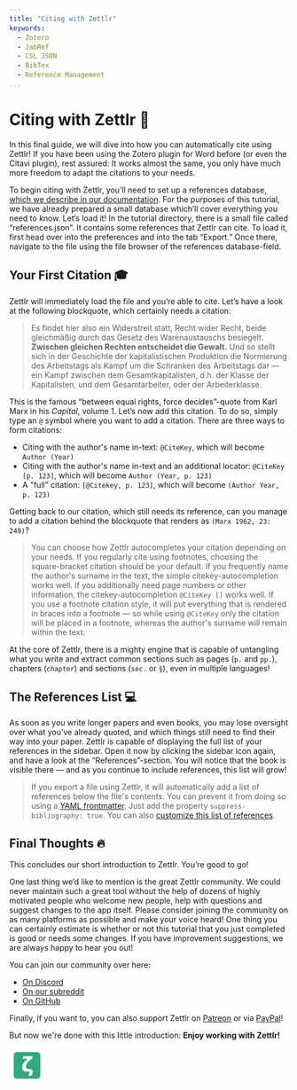 ```yaml
---
title: "Citing with Zettlr"
keywords:
  - Zotero
  - JabRef
  - CSL JSON
  - BibTex
  - Reference Management
...
```


# Citing with Zettlr 💬

In this final guide, we will dive into how you can automatically cite using Zettlr! If you have been using the Zotero plugin for Word before (or even the Citavi plugin), rest assured: It works almost the same, you only have much more freedom to adapt the citations to your needs.

To begin citing with Zettlr, you’ll need to set up a references database, [which we describe in our documentation](https://docs.zettlr.com/en/academic/citations/). For the purposes of this tutorial, we have already prepared a small database which’ll cover everything you need to know. Let’s load it! In the tutorial directory, there is a small file called “references.json”. It contains some references that Zettlr can cite. To load it, first head over into the preferences and into the tab “Export.” Once there, navigate to the file using the file browser of the references database-field.

## Your First Citation 🎓

Zettlr will immediately load the file and you’re able to cite. Let’s have a look at the following blockquote, which certainly needs a citation:

> Es findet hier also ein Widerstreit statt, Recht wider Recht, beide gleichmäßig durch das Gesetz des Warenaustauschs besiegelt. **Zwischen gleichen Rechten entscheidet die Gewalt.** Und so stellt sich in der Geschichte der kapitalistischen Produktion die Normierung des Arbeitstags als Kampf um die Schranken des Arbeitstags dar — ein Kampf zwischen dem Gesamtkapitalisten, d.h. der Klasse der Kapitalisten, und dem Gesamtarbeiter, oder der Arbeiterklasse.

This is the famous “between equal rights, force decides”-quote from Karl Marx in his _Capital_, volume 1. Let’s now add this citation. To do so, simply type an `@` symbol where you want to add a citation. There are three ways to form citations:

* Citing with the author's name in-text: `@CiteKey`, which will become `Author (Year)`
* Citing with the author's name in-text and an additional locator: `@CiteKey [p. 123]`, which will become `Author (Year, p. 123)`
* A "full" citation: `[@Citekey, p. 123]`, which will become `(Author Year, p. 123)`

Getting back to our citation, which still needs its reference, can you manage to add a citation behind the blockquote that renders as `(Marx 1962, 23: 249)`?

> You can choose how Zettlr autocompletes your citation depending on your needs. If you regularly cite using footnotes, choosing the square-bracket citation should be your default. If you frequently name the author's surname in the text, the simple citekey-autocompletion works well. If you additionally need page numbers or other information, the citekey-autocompletion `@CiteKey []` works well. If you use a footnote citation style, it will put everything that is rendered in braces into a footnote — so while using `@CiteKey` only the citation will be placed in a footnote, whereas the author's surname will remain within the text.

At the core of Zettlr, there is a mighty engine that is capable of untangling what you write and extract common sections such as pages (`p.` and `pp.`), chapters (`chapter`) and sections (`sec.` or `§`), even in multiple languages!

## The References List 💻

As soon as you write longer papers and even books, you may lose oversight over what you’ve already quoted, and which things still need to find their way into your paper. Zettlr is capable of displaying the full list of your references in the sidebar. Open it now by clicking the sidebar icon again, and have a look at the “References”-section. You will notice that the book is visible there — and as you continue to include references, this list will grow!

> If you export a file using Zettlr, it will automatically add a list of references below the file's contents. You can prevent it from doing so using a [YAML frontmatter](https://docs.zettlr.com/en/core/yaml-frontmatter/). Just add the property `suppress-bibliography: true`. You can also [customize this list of references](https://docs.zettlr.com/en/academic/citations/#customizing-the-list-of-references).

## Final Thoughts 🔥

This concludes our short introduction to Zettlr. You’re good to go!

One last thing we’d like to mention is the great Zettlr community. We could never maintain such a great tool without the help of dozens of highly motivated people who welcome new people, help with questions and suggest changes to the app itself. Please consider joining the community on as many platforms as possible and make your voice heard! One thing you can certainly estimate is whether or not this tutorial that you just completed is good or needs some changes. If you have improvement suggestions, we are always happy to hear you out!

You can join our community over here:

- [On Discord](https://discord.gg/PcfS3DM9Xj)
- [On our subreddit](https://www.reddit.com/r/Zettlr/)
- [On GitHub](https://github.com/Zettlr/Zettlr/)

Finally, if you want to, you can also support Zettlr on [Patreon](https://www.patreon.com/zettlr) or via [PayPal](https://www.paypal.me/hendrikerz)!

But now we're done with this little introduction: **Enjoy working with Zettlr!**

![zettlr.png](./zettlr.png)
